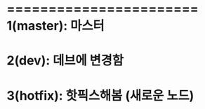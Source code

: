 =======================
1(master): 마스터
=======================
2(dev): 데브에 변경함
=======================
3(hotfix): 핫픽스해봄 (새로운 노드)
=======================